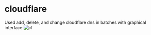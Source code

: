 # cloudflare
Used add, delete, and change cloudflare dns in batches with graphical interface
![cf](https://user-images.githubusercontent.com/37655056/207498999-c18bfb5e-a44a-4136-8b51-c5cc4baedd14.png)
